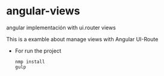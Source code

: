 # angular-views
angular implementación with ui.router views

This is a examble about manage views with Angular UI-Route

* For run the project

  ```ssh
  nmp install
  gulp
  ```


